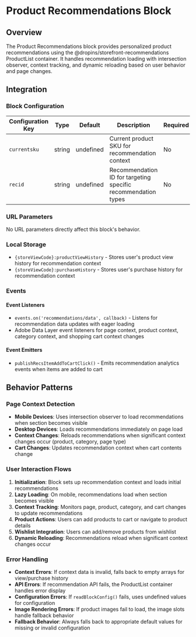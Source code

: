 # Product Recommendations Block

## Overview

The Product Recommendations block provides personalized product recommendations using the @dropins/storefront-recommendations ProductList container. It handles recommendation loading with intersection observer, context tracking, and dynamic reloading based on user behavior and page changes.

## Integration

### Block Configuration

| Configuration Key | Type | Default | Description | Required | Side Effects |
|-------------------|------|---------|-------------|----------|--------------|
| `currentsku` | string | undefined | Current product SKU for recommendation context | No | Sets the current product context for recommendations |
| `recid` | string | undefined | Recommendation ID for targeting specific recommendation types | No | Identifies which recommendation algorithm to use |

### URL Parameters

No URL parameters directly affect this block's behavior.

### Local Storage

- `{storeViewCode}:productViewHistory` - Stores user's product view history for recommendation context
- `{storeViewCode}:purchaseHistory` - Stores user's purchase history for recommendation context

### Events

#### Event Listeners

- `events.on('recommendations/data', callback)` - Listens for recommendation data updates with eager loading
- Adobe Data Layer event listeners for page context, product context, category context, and shopping cart context changes

#### Event Emitters

- `publishRecsItemAddToCartClick()` - Emits recommendation analytics events when items are added to cart

## Behavior Patterns

### Page Context Detection

- **Mobile Devices**: Uses intersection observer to load recommendations when section becomes visible
- **Desktop Devices**: Loads recommendations immediately on page load
- **Context Changes**: Reloads recommendations when significant context changes occur (product, category, page type)
- **Cart Changes**: Updates recommendation context when cart contents change

### User Interaction Flows

1. **Initialization**: Block sets up recommendation context and loads initial recommendations
2. **Lazy Loading**: On mobile, recommendations load when section becomes visible
3. **Context Tracking**: Monitors page, product, category, and cart changes to update recommendations
4. **Product Actions**: Users can add products to cart or navigate to product details
5. **Wishlist Integration**: Users can add/remove products from wishlist
6. **Dynamic Reloading**: Recommendations reload when significant context changes occur

### Error Handling

- **Context Errors**: If context data is invalid, falls back to empty arrays for view/purchase history
- **API Errors**: If recommendation API fails, the ProductList container handles error display
- **Configuration Errors**: If `readBlockConfig()` fails, uses undefined values for configuration
- **Image Rendering Errors**: If product images fail to load, the image slots handle fallback behavior
- **Fallback Behavior**: Always falls back to appropriate default values for missing or invalid configuration
